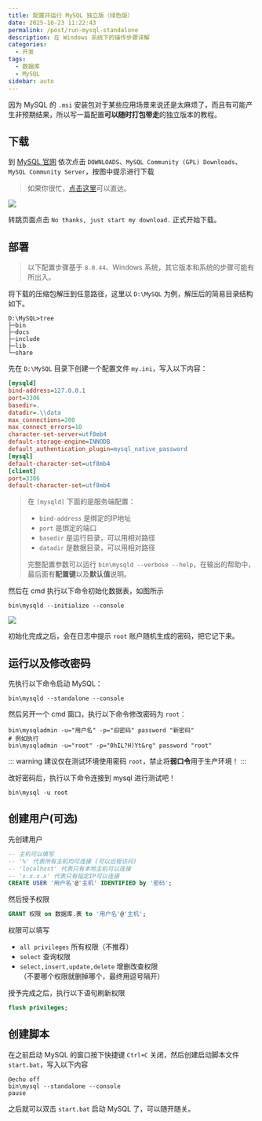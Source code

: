 ```yaml
---
title: 配置并运行 MySQL 独立版（绿色版）
date: 2025-10-23 11:22:43
permalink: /post/run-mysql-standalone
description: 在 Windows 系统下的操作步骤详解
categories: 
  - 开发
tags: 
  - 数据库
  - MySQL
sidebar: auto
---
```


因为 MySQL 的 `.msi` 安装包对于某些应用场景来说还是太麻烦了，而且有可能产生非预期结果，所以写一篇配置**可以随时打包带走**的独立版本的教程。

## 下载

到 [MySQL 官网](https://www.mysql.com/) 依次点击 `DOWNLOADS`、`MySQL Community (GPL) Downloads`、`MySQL Community Server`，按图中提示进行下载

> 如果你很忙，[点击这里](https://dev.mysql.com/downloads/mysql/)可以直达。

![](https://pic1.imgdb.cn/item/68f993ee3203f7be0090155a.webp)

转跳页面点击 `No thanks, just start my download.` 正式开始下载。

## 部署

> 以下配置步骤基于 `8.0.44`、Windows 系统，其它版本和系统的步骤可能有所出入。

将下载的压缩包解压到任意路径，这里以 `D:\MySQL` 为例，解压后的简易目录结构如下。

```shell
D:\MySQL>tree
├─bin
├─docs
├─include
├─lib
└─share
```

先在 `D:\MySQL` 目录下创建一个配置文件 `my.ini`，写入以下内容：
```ini
[mysqld]
bind-address=127.0.0.1
port=3306
basedir=.
datadir=.\\data
max_connections=200
max_connect_errors=10
character-set-server=utf8mb4
default-storage-engine=INNODB
default_authentication_plugin=mysql_native_password
[mysql]
default-character-set=utf8mb4
[client]
port=3306
default-character-set=utf8mb4
```

> 在 `[mysqld]` 下面的是服务端配置：
> + `bind-address` 是绑定的IP地址
> + `port` 是绑定的端口
> + `basedir` 是运行目录，可以用相对路径
> + `datadir` 是数据目录，可以用相对路径
>
> 完整配置参数可以运行 `bin\mysqld --verbose --help`，在输出的帮助中，最后面有**配置键**以及**默认值**说明。

然后在 cmd 执行以下命令初始化数据表，如图所示
```shell
bin\mysqld --initialize --console
```

![](https://pic1.imgdb.cn/item/68f998d83203f7be00903d92.webp)

初始化完成之后，会在日志中提示 `root` 账户随机生成的密码，把它记下来。

## 运行以及修改密码

先执行以下命令启动 MySQL：

```shell
bin\mysqld --standalone --console
```

然后另开一个 cmd 窗口，执行以下命令修改密码为 `root`：

```shell
bin\mysqladmin -u="用户名" -p="旧密码" password "新密码"
# 例如执行
bin\mysqladmin -u="root" -p="0hIL?H)Yt&rg" password "root"
```

::: warning
建议仅在测试环境使用密码 `root`，禁止将**弱口令**用于生产环境！
:::

改好密码后，执行以下命令连接到 mysql 进行测试吧！

```shell
bin\mysql -u root
```

## 创建用户(可选)

先创建用户
```sql
-- 主机可以填写
-- '%' 代表所有主机均可连接 (可以远程访问)
-- 'localhost' 代表只有本地主机可以连接
-- 'x.x.x.x' 代表只有指定IP可以连接
CREATE USER '用户名'@'主机' IDENTIFIED by '密码';
```
然后授予权限
```sql
GRANT 权限 on 数据库.表 to '用户名'@'主机';
```
权限可以填写
+ `all privileges` 所有权限（不推荐）
+ `select` 查询权限
+ `select,insert,update,delete` 增删改查权限  
（不要哪个权限就删掉哪个，最终用逗号隔开）

授予完成之后，执行以下语句刷新权限
```sql
flush privileges;
```

## 创建脚本

在之前启动 MySQL 的窗口按下快捷键 `Ctrl+C` 关闭，然后创建启动脚本文件 `start.bat`，写入以下内容

```batch
@echo off
bin\mysql --standalone --console
pause
```

之后就可以双击 `start.bat` 启动 MySQL 了，可以随开随关。
